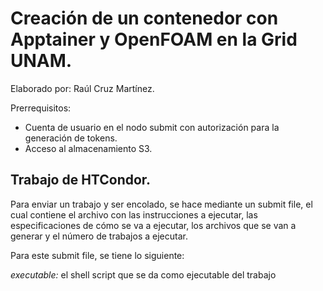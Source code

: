 # Creación de un contenedor con Apptainer y OpenFOAM en la Grid UNAM.
Elaborado por:
Raúl Cruz Martínez.

Prerrequisitos:
- Cuenta de usuario en el nodo submit con autorización para la generación de tokens.
- Acceso al almacenamiento S3.

## Trabajo de HTCondor.
Para enviar un trabajo y ser encolado, se hace mediante un submit file, el cual contiene el archivo con las instrucciones a ejecutar, las especificaciones de cómo se va a ejecutar, los archivos que se van a generar y el número de trabajos a ejecutar.

Para este submit file, se tiene lo siguiente:

*executable:* el shell script que se da como ejecutable del trabajo
